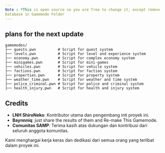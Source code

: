 ```yaml
---
Note : *This is open source so you are free to change it, except remove the credits* 
Database in Gamemode Folder
---
```

## plans for the next update
```
gamemodes/
├── quests.pwn          # Script for quest system
├── levels.pwn          # Script for level and experience system
├── economy.pwn         # Script for complex economy system
├── minigames.pwn       # Script for mini-games
├── vehicles.pwn        # Script for vehicle system
├── factions.pwn        # Script for faction system
├── properties.pwn      # Script for property system
├── weather_time.pwn    # Script for weather and time system
├── police_criminal.pwn # Script for police and criminal system
├── health_injury.pwn   # Script for health and injury system
```

## Credits

- **LNH ShiroNeko**: Kontributor utama dan pengembang inti proyek ini.
- **Baynnniq**: just share the results of them and Re-make This Gamemode.
- **Comunitas SAMP**: Terima kasih atas dukungan dan kontribusi dari seluruh anggota komunitas.

Kami menghargai kerja keras dan dedikasi dari semua orang yang terlibat dalam proyek ini.

